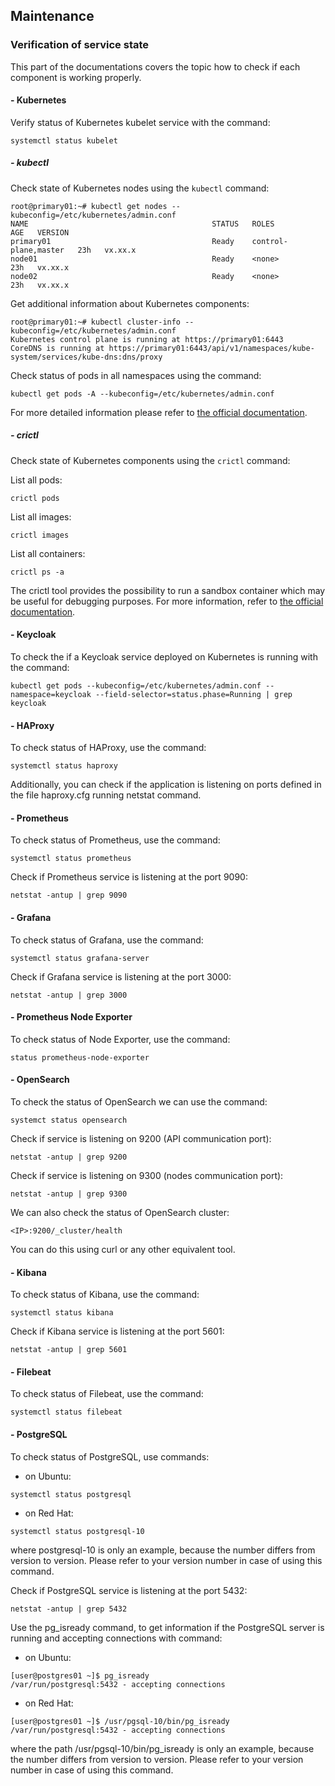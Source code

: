 ## Maintenance

### Verification of service state

This part of the documentations covers the topic how to check if each component is working properly.

#### - Kubernetes

Verify status of Kubernetes kubelet service with the command:

```shell
systemctl status kubelet
```

##### - kubectl

Check state of Kubernetes nodes using the `kubectl` command:

```shell
root@primary01:~# kubectl get nodes --kubeconfig=/etc/kubernetes/admin.conf
NAME                                         STATUS   ROLES                  AGE   VERSION
primary01                                    Ready    control-plane,master   23h   vx.xx.x
node01                                       Ready    <none>                 23h   vx.xx.x
node02                                       Ready    <none>                 23h   vx.xx.x
```

Get additional information about Kubernetes components:

```shell
root@primary01:~# kubectl cluster-info --kubeconfig=/etc/kubernetes/admin.conf
Kubernetes control plane is running at https://primary01:6443
CoreDNS is running at https://primary01:6443/api/v1/namespaces/kube-system/services/kube-dns:dns/proxy
```

Check status of pods in all namespaces using the command:

```shell
kubectl get pods -A --kubeconfig=/etc/kubernetes/admin.conf
```

For more detailed information please refer
to [the official documentation](https://kubernetes.io/docs/reference/kubectl/overview/).

##### - crictl

Check state of Kubernetes components using the `crictl` command:

List all pods:

```shell
crictl pods
```

List all images:

```shell
crictl images
```

List all containers:

```shell
crictl ps -a
```

The crictl tool provides the possibility to run a sandbox container which may be useful for debugging purposes.
For more information, refer to [the official documentation](https://kubernetes.io/docs/tasks/debug-application-cluster/crictl).

#### - Keycloak

To check the if a Keycloak service deployed on Kubernetes is running with the command:

```shell
kubectl get pods --kubeconfig=/etc/kubernetes/admin.conf --namespace=keycloak --field-selector=status.phase=Running | grep keycloak
```

#### - HAProxy

To check status of HAProxy, use the command:

```shell
systemctl status haproxy
```

Additionally, you can check if the application is listening on ports defined in the file haproxy.cfg running netstat
command.

#### - Prometheus

To check status of Prometheus, use the command:

```shell
systemctl status prometheus
```

Check if Prometheus service is listening at the port 9090:

```shell
netstat -antup | grep 9090
```

#### - Grafana

To check status of Grafana, use the command:

```shell
systemctl status grafana-server
```

Check if Grafana service is listening at the port 3000:

```shell
netstat -antup | grep 3000
```

#### - Prometheus Node Exporter

To check status of Node Exporter, use the command:

```shell
status prometheus-node-exporter
```

#### - OpenSearch

To check the status of OpenSearch we can use the command:

```shell
systemct status opensearch
```

Check if service is listening on 9200 (API communication port):

```shell
netstat -antup | grep 9200
```

Check if service is listening on 9300 (nodes communication port):

```shell
netstat -antup | grep 9300
```

We can also check the status of OpenSearch cluster:

```shell
<IP>:9200/_cluster/health
```

You can do this using curl or any other equivalent tool.

#### - Kibana

To check status of Kibana, use the command:

```shell
systemctl status kibana
```

Check if Kibana service is listening at the port 5601:

```shell
netstat -antup | grep 5601
```

#### - Filebeat

To check status of Filebeat, use the command:

```shell
systemctl status filebeat
```

#### - PostgreSQL

To check status of PostgreSQL, use commands:

- on Ubuntu:

```shell
systemctl status postgresql
```

- on Red Hat:

```shell
systemctl status postgresql-10
```

where postgresql-10 is only an example, because the number differs from version to version. Please refer to your version
number in case of using this command.

Check if PostgreSQL service is listening at the port 5432:

```shell
netstat -antup | grep 5432
```

Use the pg_isready command, to get information if the PostgreSQL server is running and accepting connections
with command:

- on Ubuntu:

```shell
[user@postgres01 ~]$ pg_isready
/var/run/postgresql:5432 - accepting connections
```

- on Red Hat:

```shell
[user@postgres01 ~]$ /usr/pgsql-10/bin/pg_isready
/var/run/postgresql:5432 - accepting connections
```

where the path /usr/pgsql-10/bin/pg_isready is only an example, because the number differs from version to version.
Please refer to your version number in case of using this command.
